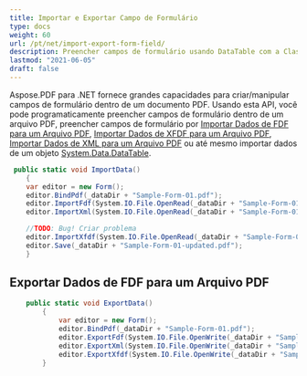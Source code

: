 ```yaml
---
title: Importar e Exportar Campo de Formulário
type: docs
weight: 60
url: /pt/net/import-export-form-field/
description: Preencher campos de formulário usando DataTable com a Classe FormEditor por Aspose.PDF para .NET
lastmod: "2021-06-05"
draft: false
---
```


Aspose.PDF para .NET fornece grandes capacidades para criar/manipular campos de formulário dentro de um documento PDF. Usando esta API, você pode programaticamente preencher campos de formulário dentro de um arquivo PDF, preencher campos de formulário por [Importar Dados de FDF para um Arquivo PDF](/pdf/pt/net/import-and-export-data/), [Importar Dados de XFDF para um Arquivo PDF](/pdf/pt/net/import-and-export-data/), [Importar Dados de XML para um Arquivo PDF](/pdf/pt/net/import-and-export-data/) ou até mesmo importar dados de um objeto [System.Data.DataTable](https://reference.aspose.com/pdf/net/aspose.pdf.table/importdatatable/methods/1).

```csharp
 public static void ImportData()
    {
    var editor = new Form();
    editor.BindPdf(_dataDir + "Sample-Form-01.pdf");
    editor.ImportFdf(System.IO.File.OpenRead(_dataDir + "Sample-Form-01-upd.fdf"));
    editor.ImportXml(System.IO.File.OpenRead(_dataDir + "Sample-Form-01-upd.xml"));

    //TODO: Bug! Criar problema
    editor.ImportXfdf(System.IO.File.OpenRead(_dataDir + "Sample-Form-01-upd.xfdf"));
    editor.Save(_dataDir + "Sample-Form-01-updated.pdf");
    }
```

## Exportar Dados de FDF para um Arquivo PDF

```csharp
    public static void ExportData()
        {
            var editor = new Form();
            editor.BindPdf(_dataDir + "Sample-Form-01.pdf");
            editor.ExportFdf(System.IO.File.OpenWrite(_dataDir + "Sample-Form-01-mod.fdf"));
            editor.ExportXml(System.IO.File.OpenWrite(_dataDir + "Sample-Form-01-mod.xml"));
            editor.ExportXfdf(System.IO.File.OpenWrite(_dataDir + "Sample-Form-01-mod.xfdf"));
        }

```